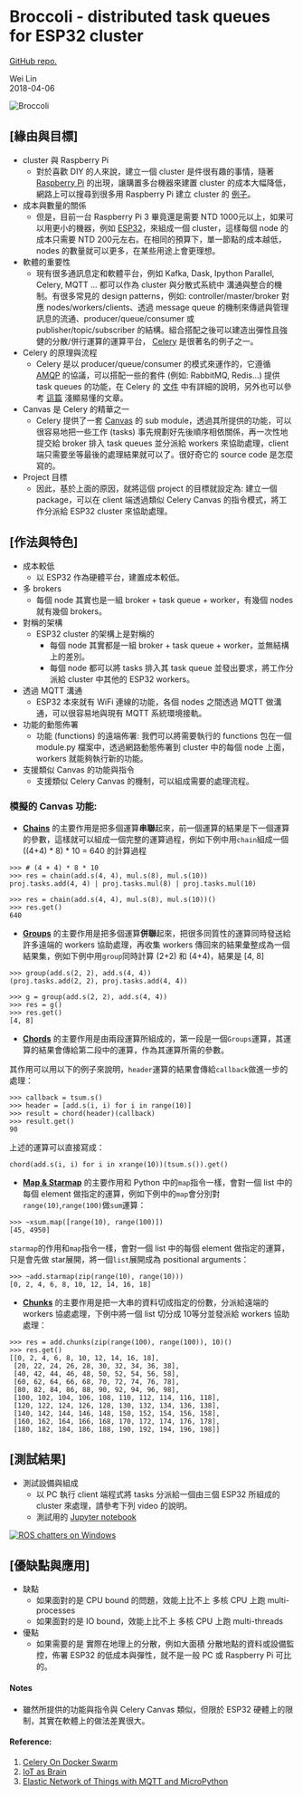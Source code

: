 
# Broccoli - distributed task queues for ESP32 cluster
[GitHub repo.](https://github.com/Wei1234c/Broccoli)

Wei Lin  
2018-04-06  

![Broccoli](https://raw.githubusercontent.com/Wei1234c/Broccoli/master/jpgs/Broccoli_cluster_cover.gif)  

## [緣由與目標]
- cluster 與 Raspberry Pi
  - 對於喜歡 DIY 的人來說，建立一個 cluster 是件很有趣的事情，隨著 [Raspberry Pi](https://www.raspberrypi.org/) 的出現，讓購置多台機器來建置 cluster 的成本大幅降低，網路上可以搜尋到很多用 Raspberry Pi 建立 cluster 的 [例子](https://www.google.com.tw/search?q=raspberry+pi+cluster&tbm=isch&tbo=u&source=univ&sa=X&ved=0ahUKEwiTuYuw4qDaAhWMgLwKHXaMCNkQsAQIUA&biw=1543&bih=732)。
- 成本與數量的關係
  - 但是，目前一台 Raspberry Pi 3 畢竟還是需要 NTD 1000元以上，如果可以用更小的機器，例如 [ESP32](https://en.wikipedia.org/wiki/ESP32)，來組成一個 cluster，這樣每個 node 的成本只需要 NTD 200元左右。在相同的預算下，單一節點的成本越低，nodes 的數量就可以更多，在某些用途上會更理想。
- 軟體的重要性
  - 現有很多通訊息定和軟體平台，例如 Kafka, Dask, Ipython Parallel, Celery, MQTT ... 都可以作為 cluster 與分散式系統中 溝通與整合的機制。有很多常見的 design patterns，例如: controller/master/broker 對應 nodes/workers/clients、透過 message queue 的機制來傳遞與管理訊息的流通、producer/queue/consumer 或 publisher/topic/subscriber 的結構。組合搭配之後可以建造出彈性且強健的分散/併行運算的運算平台， [Celery](http://www.celeryproject.org/) 是很著名的例子之一。
- Celery 的原理與流程
  - Celery 是以 producer/queue/consumer 的模式來運作的，它遵循 [AMQP](https://www.amqp.org/) 的協議，可以搭配一些的套件 (例如: RabbitMQ, Redis...) 提供 task queues 的功能，在 Celery 的 [文件](http://docs.celeryproject.org/en/latest/getting-started/index.html) 中有詳細的說明，另外也可以參考 [這篇](https://www.vinta.com.br/blog/2017/celery-overview-archtecture-and-how-it-works/) 淺顯易懂的文章。
- Canvas 是 Celery 的精華之一
  - Celery 提供了一套 [Canvas](http://docs.celeryproject.org/en/latest/userguide/canvas.html) 的 sub module，透過其所提供的功能，可以很容易地把一些工作 (tasks) 事先規劃好先後順序相依關係，再一次性地提交給 broker 排入 task queues 並分派給 workers 來協助處理，client 端只需要坐等最後的處理結果就可以了。很好奇它的 source code 是怎麼寫的。
- Project 目標
  - 因此，基於上面的原因，就將這個 project 的目標就設定為: 建立一個 package，可以在 client 端透過類似 Celery Canvas 的指令模式，將工作分派給 ESP32 cluster 來協助處理。

## [作法與特色]
- 成本較低
  - 以 ESP32 作為硬體平台，建置成本較低。
- 多 brokers
  - 每個 node 其實也是一組 broker + task queue + worker，有幾個 nodes 就有幾個 brokers。
- 對稱的架構
  - ESP32 cluster 的架構上是對稱的
    - 每個 node 其實都是一組 broker + task queue + worker，並無結構上的差別。
    - 每個 node 都可以將 tasks 排入其 task queue 並發出要求，將工作分派給 cluster 中其他的 ESP32 workers。
- 透過 MQTT 溝通
  - ESP32 本來就有 WiFi 連線的功能，各個 nodes 之間透過 MQTT 做溝通，可以很容易地與現有 MQTT 系統環境接軌。
- 功能的動態佈署
  - 功能 (functions) 的遠端佈署: 我們可以將需要執行的 functions 包在一個 module.py 檔案中，透過網路動態佈署到 cluster 中的每個 node 上面，workers 就能夠執行新的功能。
- 支援類似 Canvas 的功能與指令
  - 支援類似 Celery Canvas 的機制，可以組成需要的處理流程。


### 模擬的 Canvas 功能:

- **[Chains](http://docs.celeryproject.org/en/latest/userguide/canvas.html#chains)** 的主要作用是把多個運算**串聯**起來，前一個運算的結果是下一個運算的參數，這樣就可以組成一個完整的運算過程，例如下例中用`chain`組成一個 ((4+4) * 8) * 10  = 640 的計算過程  
   
```
>>> # (4 + 4) * 8 * 10
>>> res = chain(add.s(4, 4), mul.s(8), mul.s(10))
proj.tasks.add(4, 4) | proj.tasks.mul(8) | proj.tasks.mul(10)

>>> res = chain(add.s(4, 4), mul.s(8), mul.s(10))()
>>> res.get()
640
```

- **[Groups](http://docs.celeryproject.org/en/latest/userguide/canvas.html#groups)** 的主要作用是把多個運算**併聯**起來，把很多同質性的運算同時發送給許多遠端的 workers 協助處理，再收集 workers 傳回來的結果彙整成為一個結果集，例如下例中用`group`同時計算 (2+2) 和 (4+4)，結果是 [4, 8]  

```
>>> group(add.s(2, 2), add.s(4, 4))
(proj.tasks.add(2, 2), proj.tasks.add(4, 4))

>>> g = group(add.s(2, 2), add.s(4, 4))
>>> res = g()
>>> res.get()
[4, 8]
```

- **[Chords](http://docs.celeryproject.org/en/latest/userguide/canvas.html#chords)** 的主要作用是由兩段運算所組成的，第一段是一個`Groups`運算，其運算的結果會傳給第二段中的運算，作為其運算所需的參數。  

其作用可以用以下的例子來說明，`header`運算的結果會傳給`callback`做進一步的處理：
```
>>> callback = tsum.s()
>>> header = [add.s(i, i) for i in range(10)]
>>> result = chord(header)(callback)
>>> result.get()
90
```
上述的運算可以直接寫成：
```
chord(add.s(i, i) for i in xrange(10))(tsum.s()).get()
```


- **[Map & Starmap](http://docs.celeryproject.org/en/latest/userguide/canvas.html#map-starmap)** 的主要作用和 Python 中的`map`指令一樣，會對一個 list 中的每個 element 做指定的運算，例如下例中的`map`會分別對`range(10)`,`range(100)`做`sum`運算：
```
>>> ~xsum.map([range(10), range(100)])
[45, 4950]
```
`starmap`的作用和`map`指令一樣，會對一個 list 中的每個 element 做指定的運算，只是會先做 star展開，將一個`list`展開成為 positional arguments：
```
>>> ~add.starmap(zip(range(10), range(10)))
[0, 2, 4, 6, 8, 10, 12, 14, 16, 18]
```

- **[Chunks](http://docs.celeryproject.org/en/latest/userguide/canvas.html#chunks)** 的主要作用是把一大串的資料切成指定的份數，分派給遠端的 workers 協處處理，下例中將一個 list 切分成 10等分並發派給 workers 協助處理：
```
>>> res = add.chunks(zip(range(100), range(100)), 10)()
>>> res.get()
[[0, 2, 4, 6, 8, 10, 12, 14, 16, 18],
 [20, 22, 24, 26, 28, 30, 32, 34, 36, 38],
 [40, 42, 44, 46, 48, 50, 52, 54, 56, 58],
 [60, 62, 64, 66, 68, 70, 72, 74, 76, 78],
 [80, 82, 84, 86, 88, 90, 92, 94, 96, 98],
 [100, 102, 104, 106, 108, 110, 112, 114, 116, 118],
 [120, 122, 124, 126, 128, 130, 132, 134, 136, 138],
 [140, 142, 144, 146, 148, 150, 152, 154, 156, 158],
 [160, 162, 164, 166, 168, 170, 172, 174, 176, 178],
 [180, 182, 184, 186, 188, 190, 192, 194, 196, 198]]
```

 
## [測試結果]
- 測試設備與組成
  - 以 PC 執行 client 端程式將 tasks 分派給一個由三個 ESP32 所組成的 cluster 來處理，請參考下列 video 的說明。
  - 測試用的 [Jupyter notebook](https://github.com/Wei1234c/Broccoli/blob/master/notebooks/demo/mini%20cluster%20test.ipynb)   
 
 
[![ROS chatters on Windows](https://raw.githubusercontent.com/Wei1234c/Broccoli/master/jpgs/youtube.jpeg)](https://youtu.be/LbiSnh8w1kM)  



## [優缺點與應用]
- 缺點
  - 如果面對的是 CPU bound 的問題，效能上比不上 多核 CPU 上跑  multi-processes
  - 如果面對的是 IO bound，效能上比不上 多核 CPU 上跑  multi-threads
- 優點
  - 如果需要的是 實際在地理上的分散，例如大面積 分散地點的資料或設備監控，佈署 ESP32 的低成本與彈性，就不是一般 PC 或 Raspberry Pi 可比的。

#### Notes
- 雖然所提供的功能與指令與 Celery Canvas 類似，但限於 ESP32 硬體上的限制，其實在軟體上的做法差異很大。

#### Reference:  
  1. [Celery On Docker Swarm](https://github.com/Wei1234c/CeleryOnDockerSwarm/blob/master/celery_projects/CeleryOnDockerSwarm.md)   
  1. [IoT as Brain](https://github.com/Wei1234c/IOTasBrain)   
  1. [Elastic Network of Things with MQTT and MicroPython](https://github.com/Wei1234c/Elastic_Network_of_Things_with_MQTT_and_MicroPython)
